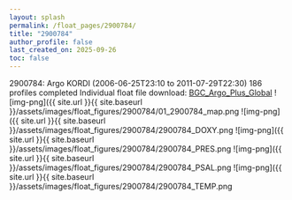 ```yaml
---
layout: splash
permalink: /float_pages/2900784/
title: "2900784"
author_profile: false
last_created_on: 2025-09-26
toc: false
---
```

 
2900784: Argo KORDI (2006-06-25T23:10 to 2011-07-29T22:30)
186 profiles completed
Individual float file download: [BGC_Argo_Plus_Global](https://ftp.soest.hawaii.edu/bgc_argo_plus/Individual_Floats/outliers_removed/2900784_Sprof_processed.nc)
![img-png]({{ site.url }}{{ site.baseurl }}/assets/images/float_figures/2900784/01_2900784_map.png
![img-png]({{ site.url }}{{ site.baseurl }}/assets/images/float_figures/2900784/2900784_DOXY.png
![img-png]({{ site.url }}{{ site.baseurl }}/assets/images/float_figures/2900784/2900784_PRES.png
![img-png]({{ site.url }}{{ site.baseurl }}/assets/images/float_figures/2900784/2900784_PSAL.png
![img-png]({{ site.url }}{{ site.baseurl }}/assets/images/float_figures/2900784/2900784_TEMP.png
